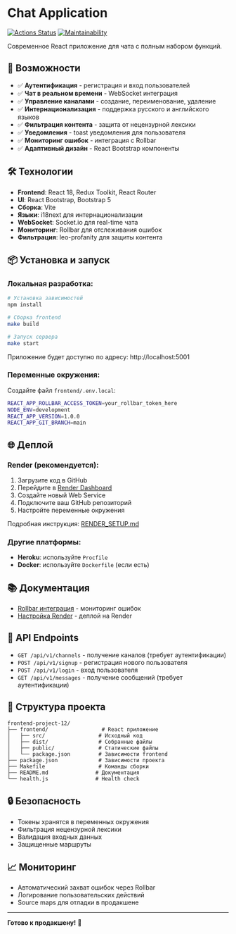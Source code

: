 # Chat Application

[![Actions Status](https://github.com/asuzdaltcev/frontend-project-12/actions/workflows/hexlet-check.yml/badge.svg)](https://github.com/asuzdaltcev/frontend-project-12/actions)
[![Maintainability](https://qlty.sh/gh/asuzdaltcev/projects/frontend-project-12/maintainability.svg)](https://qlty.sh/gh/asuzdaltcev/projects/frontend-project-12)

Современное React приложение для чата с полным набором функций.

## 🚀 Возможности

- ✅ **Аутентификация** - регистрация и вход пользователей
- ✅ **Чат в реальном времени** - WebSocket интеграция
- ✅ **Управление каналами** - создание, переименование, удаление
- ✅ **Интернационализация** - поддержка русского и английского языков
- ✅ **Фильтрация контента** - защита от нецензурной лексики
- ✅ **Уведомления** - toast уведомления для пользователя
- ✅ **Мониторинг ошибок** - интеграция с Rollbar
- ✅ **Адаптивный дизайн** - React Bootstrap компоненты

## 🛠️ Технологии

- **Frontend**: React 18, Redux Toolkit, React Router
- **UI**: React Bootstrap, Bootstrap 5
- **Сборка**: Vite
- **Языки**: i18next для интернационализации
- **WebSocket**: Socket.io для real-time чата
- **Мониторинг**: Rollbar для отслеживания ошибок
- **Фильтрация**: leo-profanity для защиты контента

## 📦 Установка и запуск

### **Локальная разработка:**

```bash
# Установка зависимостей
npm install

# Сборка frontend
make build

# Запуск сервера
make start
```

Приложение будет доступно по адресу: http://localhost:5001

### **Переменные окружения:**

Создайте файл `frontend/.env.local`:
```bash
REACT_APP_ROLLBAR_ACCESS_TOKEN=your_rollbar_token_here
NODE_ENV=development
REACT_APP_VERSION=1.0.0
REACT_APP_GIT_BRANCH=main
```

## 🌐 Деплой

### **Render (рекомендуется):**

1. Загрузите код в GitHub
2. Перейдите в [Render Dashboard](https://dashboard.render.com/)
3. Создайте новый Web Service
4. Подключите ваш GitHub репозиторий
5. Настройте переменные окружения

Подробная инструкция: [RENDER_SETUP.md](RENDER_SETUP.md)

### **Другие платформы:**

- **Heroku**: используйте `Procfile`
- **Docker**: используйте `Dockerfile` (если есть)

## 📚 Документация

- [Rollbar интеграция](ROLLBAR_FINAL_INTEGRATION.md) - мониторинг ошибок
- [Настройка Render](RENDER_SETUP.md) - деплой на Render

## 🔧 API Endpoints

- `GET /api/v1/channels` - получение каналов (требует аутентификации)
- `POST /api/v1/signup` - регистрация нового пользователя
- `POST /api/v1/login` - вход пользователя
- `GET /api/v1/messages` - получение сообщений (требует аутентификации)

## 🎯 Структура проекта

```
frontend-project-12/
├── frontend/                 # React приложение
│   ├── src/                 # Исходный код
│   ├── dist/                # Собранные файлы
│   ├── public/              # Статические файлы
│   └── package.json         # Зависимости frontend
├── package.json             # Зависимости проекта
├── Makefile                 # Команды сборки
├── README.md               # Документация
└── health.js               # Health check
```

## 🔒 Безопасность

- Токены хранятся в переменных окружения
- Фильтрация нецензурной лексики
- Валидация входных данных
- Защищенные маршруты

## 📈 Мониторинг

- Автоматический захват ошибок через Rollbar
- Логирование пользовательских действий
- Source maps для отладки в продакшене

---

**Готово к продакшену!** 🚀